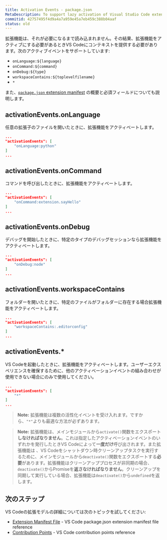 ```yaml
---
title: Activation Events - package.json
MetaDescription: To support lazy activation of Visual Studio Code extensions (plug-ins), your extension controls when it should be loaded through a set of activation events in the package.json extension manifest file.
commitid: 42757495f4d9a4a7a959e45a7eb459c388b04aaf
status: old
---
```


拡張機能は、それが必要になるまで読み込まれません。その結果、拡張機能をアクティブにする必要があるときVS Codeにコンテキストを提供する必要があります。次のアクティブイベントをサポートしています:

* `onLanguage:${language}`
* `onCommand:${command}`
* `onDebug:${type}`
* `workspaceContains:${toplevelfilename}`
* `*`

また、[`package.json` extension manifest](/docs/extensionapi/extension-manifest.md) の概要と必須フィールドについても説明します。

## activationEvents.onLanguage

任意の拡張子のファイルを開いたときに、拡張機能をアクティベートします。

```json
...
"activationEvents": [
    "onLanguage:python"
]
...
```

## activationEvents.onCommand

コマンドを呼び出したときに、拡張機能をアクティベートします。

```json
...
"activationEvents": [
    "onCommand:extension.sayHello"
]
...
```

## activationEvents.onDebug

デバッグを開始したときに、特定のタイプのデバッグセッションなら拡張機能をアクティベートします。

```json
...
"activationEvents": [
    "onDebug:node"
]
...
```

## activationEvents.workspaceContains

フォルダーを開いたときに、特定のファイルがフォルダーに存在する場合拡張機能をアクティベートします。

```json
...
"activationEvents": [
    "workspaceContains:.editorconfig"
]
...
```

## activationEvents.*

VS Codeを起動したときに、拡張機能をアクティベートします。ユーザーエクスペリエンスを確保するために、他のアクティベーションイベントの組み合わせが使用できない場合にのみで使用してください。

```json
...
"activationEvents": [
    "*"
]
...
```

> **Note:** 拡張機能は複数の活性化イベントを受け入れます。ですから、`"*"`よりも最適な方法が必ずあります。

> **Note:** 拡張機能は、メインモジュールから`activate()`関数をエクスポート**しなければなりません**。これは指定したアクティベーションイベントのいずれかを発行したときVS Codeによって**一度だけ**呼び出されます。また拡張機能は 、VS Codeをシャットダウン時クリーンアップタスクを実行するために、メインモジュールから`deactivate()`関数をエクスポートする**必要**があります。拡張機能はクリーンアッププロセスが非同期の場合、`deactivate()`からPromiseを**返さなければなりません**。クリーンアップを同期して実行している場合、拡張機能は`deactivate()`から`undefined`を返します。

## 次のステップ

VS Codeの拡張モデルの詳細については次のトピックを試してください:

* [Extension Manifest File](/docs/extensionapi/extension-manifest.md) - VS Code package.json extension manifest file reference
* [Contribution Points](/docs/extensionapi/extension-points.md) - VS Code contribution points reference
